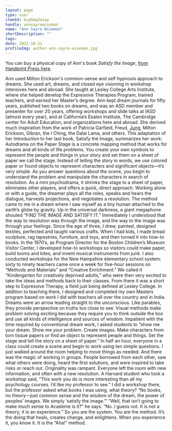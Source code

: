 ```yaml
---
layout: page
type: user
itemId: bcphbq3asay
handle: annsayrewiseman
name: "Ann Sayre Wiseman"
shortDescription: ""
tags:
date: 2022-10-21
profileImg: author-ann-sayre-wiseman.jpg
---
```


You can buy a physical copy of Ann's book _Satisfy the Image_, [from Handprint Press here](https://www.handprintpress.com/product/satisfy-the-image-the-wisdom-of-your-dreams-guided-imagery-for-self-balancing/).

Ann used Milton Erickson's common-sense and self hypnosis approach to dreams. She used art, dreams, and closed eye visioning in workshop intensives here and abroad. She taught at Lesley College Arts Institute, where she helped develop the Expressive Therapies Program, trained teachers, and earned her Master’s degree. Ann kept dream journals for fifty years, published two books on dreams, and was an ASD member and presenter for over 20 years, offering workshops and slide talks at IASD (almost every year), and at California’s Esalen Institute, The Cambridge center for Adult Education, and organizations here and abroad. She derived much inspiration from the work of Patricia Garfield, Freud, [Jung](../topic~jung_and_dreams), Milton Erickson, Gibran, the I Ching, the Dalai Lama, and others.
This adaptation of her Introduction to her last book, Satisfy the Image, summarizes her work:
Autodrama on the Paper Stage is a concrete mapping method that works for dreams and all kinds of life problems. You create your own symbols to represent the people and things in your story and set them on a sheet of paper we call the stage. Instead of telling the story in words, we use colored paper or found objects to represent characters and significant objects—it’s very simple. As you answer questions about the scene, you begin to understand the problem and manipulate the characters in search of resolution.
As a mini psychodrama, it shrinks the stage to a sheet of paper, eliminates other players, and offers a quick, direct approach. Working alone or with a guide, the dreamer plays all the roles, speaks and hears the dialogue, harvests projections, and negotiates a resolution.
The method came to me in a dream where I saw myself as a tiny human attached to the earth’s globe by gravity. Up in the universal darkness, a giant megaphone shouted “FIND THE IMAGE AND SATISFY IT.” Immediately I understood that the way to resolution was through the image, and the way to the image was through your feelings.
Since the age of three, I drew, painted, designed textiles, perfected and taught various crafts. When I had kids, I made bread sculpture, rag tapestries, furniture, and toys, and then turned it into how-to books. In the 1970’s, as Program Director for the Boston Children’s Museum Visitor Center, I developed how-to workshops so visitors could make paper, build looms and kites, and invent musical instruments from junk. I also conducted workshops for the New Hampshire elementary school system: sixty to ninety teachers came once a week for five-hour sessions on “Methods and Materials” and “Creative Enrichment.” We called it “Kindergarten for creatively deprived adults,” who were then very excited to take the ideas and methods back to their classes.
From there it was a short step to Expressive Therapy, a field just being defined at Lesley College. In addition to teaching there, I designed and completed my own Masters program based on work I did with teachers all over the country and in India.
Dreams were an arrow leading straight to the unconscious. Like parables, they provide perspective on truths too close to see. Visual methods make problem solving exciting because they require you to think outside the box and use all kinds of intelligence and sources of wisdom. Impatient with the time required by conventional dream work, I asked students to “show me your dream. Show me your problem. Create images. Make characters from torn tissue papers or find an object to represent people and things. Set the stage and tell the story on a sheet of paper.”
In half an hour, everyone in a class could create a scene and begin to work using ten simple questions. I just walked around the room helping to move things as needed. And there was the magic of working in groups. People borrowed from each other, saw what others were doing, heard the first solutions, and were inspired to take risks or reach out. Originality was rampant. Everyone left the room with new information, and often with a new resolution.
A Harvard student who took a workshop said, “This work you do is more interesting than all my psychology courses. I’d like my professor to see.” I did a workshop there, but the professor asked what books I was using, what theory?
“No books, no theory—just common sense and the wisdom of the dream, the power of peoples’ images. We simply ‘satisfy the image.’”
“Well, that isn’t going to make much sense to Academe is it?” he says.
“No. I guess not. It is not a theory; it is an experience.”
So you are the system. You are the method. It’s the doing that heals, creates change, and enlightens. When you experience it, you know it. It is the “Aha!” method.
